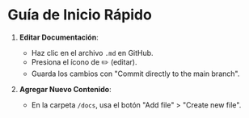 # Guía de Inicio Rápido  

1. **Editar Documentación**:  
   - Haz clic en el archivo `.md` en GitHub.  
   - Presiona el ícono de ✏️ (editar).  
   - Guarda los cambios con "Commit directly to the main branch".  

2. **Agregar Nuevo Contenido**:  
   - En la carpeta `/docs`, usa el botón "Add file" > "Create new file".